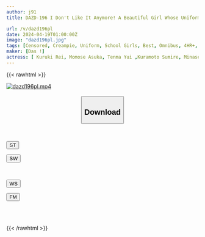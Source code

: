 ```yaml
---
author: j91
title: DAZD-196 I Don't Like It Anymore! A Beautiful Girl Whose Uniform Is Disorganized Gets A Lot Of Thick Semen On Her Immature Crack, And Her Youth Collapses! Creampie Rape 4 Hours BEST Where You Fall Into Pleasure For The First Time

url: /v/dazd196pl
date: 2024-04-19T01:00:00Z
image: "dazd196pl.jpg"
tags: [Censored, Creampie, Uniform, School Girls, Best, Omnibus, 4HR+, Slender	]
maker: [Das !]
actress: [ Kuruki Rei, Momose Asuka, Tenma Yui ,Kuramoto Sumire, Minase Akari, Ayase Kokoro ]
---
```



{{< rawhtml >}}

<div class="video" data-videoid="VWL9xokWVrUK7Qg">
    <a href="javascript:;">
        <img src="/v/dazd196pl/dazd196pl.jpg" width="WIDTH" height="HEIGHT" alt="dazd196pl.mp4" loading="lazy">
    </a>
</div>

<script type="text/javascript" src="https://j91.asia/asset/on-demand-st.js"></script>

<br>
  <link rel="stylesheet" href="https://j91.asia/asset/bs5.css">
  
  <center>
  <button class="btn btn-primary" type="button" data-bs-toggle="collapse" data-bs-target=".multi-collapse" aria-expanded="false" aria-controls="multiCollapseExample1 multiCollapseExample2"><h2>Download</h2></button></center>
</p>
<div class="row">
  <div class="col">
    <div class="collapse multi-collapse" id="multiCollapseExample1">
      <div class="card card-body">
	      	      <br>
<div class="buttons">  
<p><a href="https://streamtape.to/v/VWL9xokWVrUK7Qg" target="_blank"><button class="btn-hover color-3"><i class="fa fa-download"></i> ST</button></a></p>
<p><a href="https://asnwish.com/otddkmma7bzk" target="_blank"><button class="btn-hover color-2"><i class="fa fa-download"></i> SW</button></a></p></div>
    </div>
  </div>
</div>
  <div class="col">
    <div class="collapse multi-collapse" id="multiCollapseExample2">
      <div class="card card-body">
	      <br>
<div class="buttons">
<p><a href="https://wolfstream.tv/o0l9kvcrzsxp"><button class="btn-hover color-9"><i class="fa fa-download"></i> WS</button></a></p>
<p><a href="https://filemoon.sx/d/mox4lx5qe0vz"><button class="btn-hover color-8"><i class="fa fa-download"></i> FM</button></a></p></div>
<br><br>
      </div>
    </div>
  </div>
</div>

{{< /rawhtml >}}